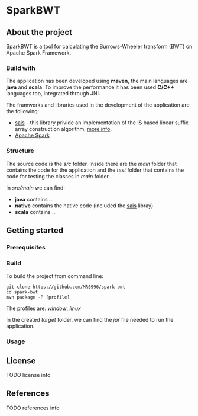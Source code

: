# SparkBWT

## About the project
SparkBWT is a tool for calculating the Burrows-Wheeler transform (BWT) on Apache Spark Framework.

### Build with
The application has been developed using **maven**, the main languages are **java** and **scala**. To improve the performance it has been used **C/C++** languages too, integrated through JNI.

The framworks and libraries used in the development of the application are the following:
* [sais](https://sites.google.com/site/yuta256/sais) - this library privide an implementation of
the IS based linear suffix array construction algorithm, [more info](https://ieeexplore.ieee.org/document/5582081).
* [Apache Spark](http://spark.apache.org/)

### Structure
The source code is the *src* folder. Inside there are the *main* folder that contains the code for the application and the *test* folder that contains the code for testing the classes in *main* folder. 

In *src/main* we can find:
* **java** contains ...
* **native** contains the native code (included the [sais](https://sites.google.com/site/yuta256/sais) libray)
* **scala** contains ...

## Getting started
### Prerequisites

### Build
To build the project from command line:
	
    git clone https://github.com/MR6996/spark-bwt
    cd spark-bwt
    mvn package -P [profile]

The profiles are: *window*, *linux*

In the created *target* folder, we can find the *jar* file needed to run the application.

### Usage

## License
  TODO license info
  
## References
  TODO references info
